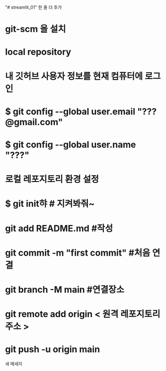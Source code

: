 "# streamlit_01" 
한 줄 더 추가

# git-scm 을 설치

# local repository

# 내 깃허브 사용자 정보를 현재 컴퓨터에 로그인
# $ git config --global user.email "???@gmail.com"  
# $ git config --global user.name "???"  

# 로컬 레포지토리 환경 설정
# $ git init햐   # 지켜봐줘~
# git add README.md  #작성
# git commit -m "first commit" #처음 연결
# git branch -M main  #연결장소
# git remote add origin < 원격 레포지토리 주소 >
# git push -u origin main 

새 메세지

